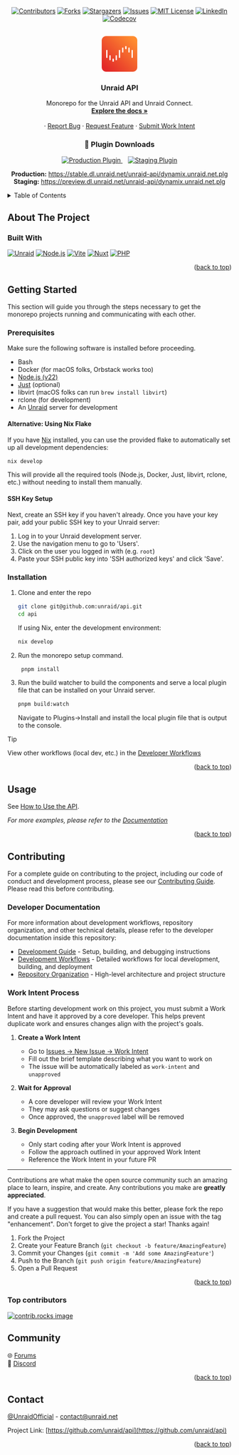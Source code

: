 <!-- Adapted from: https://github.com/othneildrew/Best-README-Template -->
<!-- Improved compatibility of back to top link: See: https://github.com/othneildrew/Best-README-Template/pull/73 -->
<a id="readme-top"></a>

<!-- PROJECT SHIELDS -->
<!--
*** I'm using markdown "reference style" links for readability.
*** Reference links are enclosed in brackets [ ] instead of parentheses ( ).
*** See the bottom of this document for the declaration of the reference variables
*** for contributors-url, forks-url, etc. This is an optional, concise syntax you may use.
*** https://www.markdownguide.org/basic-syntax/#reference-style-links
-->
<div align="center">

[![Contributors][contributors-shield]][contributors-url]
[![Forks][forks-shield]][forks-url]
[![Stargazers][stars-shield]][stars-url]
[![Issues][issues-shield]][issues-url]
[![MIT License][license-shield]][license-url]
[![LinkedIn][linkedin-shield]][linkedin-url]
[![Codecov][codecov-shield]][codecov-url]

</div>
<!-- PROJECT LOGO -->
<br />
<div align="center">
  <a href="https://github.com/unraid/api">
    <img src=".github/unraid.svg" alt="Logo" width="80" height="80"/>
  </a>

<h3 align="center">Unraid API</h3>

  <p align="center">
    Monorepo for the Unraid API and Unraid Connect.
    <br />
    <a href="https://docs.unraid.net/API/"><strong>Explore the docs »</strong></a>
    <br />
    <br />
    ·
    <a href="https://github.com/unraid/api/issues/new?template=bug_report.md">Report Bug</a>
    ·
    <a href="https://github.com/unraid/api/issues/new?template=feature_request.md">Request Feature</a>
    ·
    <a href="https://github.com/unraid/api/issues/new?template=work_intent.md&type=task">Submit Work Intent</a>
  </p>
</div>

<!-- PLUGIN DOWNLOADS -->
<div align="center">
  <h3>🔌 Plugin Downloads</h3>
  <p>
    <a href="https://stable.dl.unraid.net/unraid-api/dynamix.unraid.net.plg">
      <img src="https://img.shields.io/badge/Production-Download-green?style=for-the-badge&logo=download" alt="Production Plugin" />
    </a>
    &nbsp;&nbsp;
    <a href="https://preview.dl.unraid.net/unraid-api/dynamix.unraid.net.plg">
      <img src="https://img.shields.io/badge/Staging-Download-orange?style=for-the-badge&logo=download" alt="Staging Plugin" />
    </a>
  </p>
  <p>
    <strong>Production:</strong> <a href="https://stable.dl.unraid.net/unraid-api/dynamix.unraid.net.plg">https://stable.dl.unraid.net/unraid-api/dynamix.unraid.net.plg</a>
    <br />
    <strong>Staging:</strong> <a href="https://preview.dl.unraid.net/unraid-api/dynamix.unraid.net.plg">https://preview.dl.unraid.net/unraid-api/dynamix.unraid.net.plg</a>
  </p>
</div>

<!-- TABLE OF CONTENTS -->
<details>
  <summary>Table of Contents</summary>
  <ol>
    <li>
      <a href="#about-the-project">About The Project</a>
      <ul>
        <li><a href="#built-with">Built With</a></li>
      </ul>
    </li>
    <li>
      <a href="#getting-started">Getting Started</a>
      <ul>
        <li><a href="#prerequisites">Prerequisites</a></li>
        <li><a href="#installation">Installation</a></li>
      </ul>
    </li>
    <li><a href="#usage">Usage</a></li>
    <li><a href="#roadmap">Roadmap</a></li>
    <li><a href="#contributing">Contributing</a></li>
    <li><a href="#license">License</a></li>
    <li><a href="#contact">Contact</a></li>
    <li><a href="#acknowledgments">Acknowledgments</a></li>
  </ol>
</details>

<!-- ABOUT THE PROJECT -->
## About The Project

<!-- [![Product Name Screen Shot][product-screenshot]](https://unraid.net) 

<p align="right">(<a href="#readme-top">back to top</a>)</p> -->

### Built With

[![Unraid][Unraid]][Unraid-url]
[![Node.js][Node.js]][Node-url]
[![Vite][Vite-badge]][Vite-url]
[![Nuxt][Nuxt.js]][Nuxt-url]
[![PHP][PHP]][PHP-url]

<p align="right">(<a href="#readme-top">back to top</a>)</p>

<!-- GETTING STARTED -->
## Getting Started

This section will guide you through the steps necessary to get the monorepo projects running and
communicating with each other.

### Prerequisites

Make sure the following software is installed before proceeding.

* Bash
* Docker (for macOS folks, Orbstack works too)
* [Node.js (v22)][Node-url]
* [Just](https://github.com/casey/just) (optional)
* libvirt (macOS folks can run `brew install libvirt`)
* rclone (for development)
* An [Unraid][Unraid-url] server for development

#### Alternative: Using Nix Flake

If you have [Nix](https://nixos.org/) installed, you can use the provided flake to automatically set up all development dependencies:

```sh
nix develop
```

This will provide all the required tools (Node.js, Docker, Just, libvirt, rclone, etc.) without needing to install them manually.

#### SSH Key Setup

Next, create an SSH key if you haven't already.
Once you have your key pair, add your public SSH key to your Unraid server:

1. Log in to your Unraid development server.
2. Use the navigation menu to go to 'Users'.
3. Click on the user you logged in with (e.g. `root`)
4. Paste your SSH public key into 'SSH authorized keys' and click 'Save'.

### Installation

1. Clone and enter the repo

   ```sh
   git clone git@github.com:unraid/api.git
   cd api
   ```

    If using Nix, enter the development environment:

    ```sh
    nix develop
    ```

2. Run the monorepo setup command.

   ```sh
    pnpm install
   ```

3. Run the build watcher to build the components and serve a local plugin file that can be installed on your Unraid server.

   ```sh
   pnpm build:watch
   ```

   Navigate to Plugins->Install and install the local plugin file that is output to the console.

> [!TIP]
> View other workflows (local dev, etc.) in the [Developer Workflows](./api/docs/developer/workflows.md)

<p align="right">(<a href="#readme-top">back to top</a>)</p>

<!-- USAGE EXAMPLES -->
## Usage

See [How to Use the API](./api/docs/public/how-to-use-the-api.md).

_For more examples, please refer to the [Documentation](https://docs.unraid.net/API/how-to-use-the-api/)_

<p align="right">(<a href="#readme-top">back to top</a>)</p>

<!-- ROADMAP -->
<!-- ## Roadmap

- [ ] Feature 1
- [ ] Feature 2
- [ ] Feature 3
    - [ ] Nested Feature

See the [open issues](https://github.com/unraid/api/issues) for a full list of proposed features (and known issues).

<p align="right">(<a href="#readme-top">back to top</a>)</p> -->

<!-- CONTRIBUTING -->
## Contributing

For a complete guide on contributing to the project, including our code of conduct and development process, please see our [Contributing Guide](./CONTRIBUTING.md). Please read this before contributing.

### Developer Documentation

For more information about development workflows, repository organization, and other technical details, please refer to the developer documentation inside this repository:

* [Development Guide](./api/docs/developer/development.md) - Setup, building, and debugging instructions
* [Development Workflows](./api/docs/developer/workflows.md) - Detailed workflows for local development, building, and deployment
* [Repository Organization](./api/docs/developer/repo-organization.md) - High-level architecture and project structure

### Work Intent Process

Before starting development work on this project, you must submit a Work Intent and have it approved by a core developer. This helps prevent duplicate work and ensures changes align with the project's goals.

1. **Create a Work Intent**
   * Go to [Issues → New Issue → Work Intent](https://github.com/unraid/api/issues/new?template=work_intent.md)
   * Fill out the brief template describing what you want to work on
   * The issue will be automatically labeled as `work-intent` and `unapproved`

2. **Wait for Approval**
   * A core developer will review your Work Intent
   * They may ask questions or suggest changes
   * Once approved, the `unapproved` label will be removed

3. **Begin Development**
   * Only start coding after your Work Intent is approved
   * Follow the approach outlined in your approved Work Intent
   * Reference the Work Intent in your future PR

---

Contributions are what make the open source community such an amazing place to learn, inspire, and create. Any contributions you make are **greatly appreciated**.

If you have a suggestion that would make this better, please fork the repo and create a pull request. You can also simply open an issue with the tag "enhancement".
Don't forget to give the project a star! Thanks again!

1. Fork the Project
2. Create your Feature Branch (`git checkout -b feature/AmazingFeature`)
3. Commit your Changes (`git commit -m 'Add some AmazingFeature'`)
4. Push to the Branch (`git push origin feature/AmazingFeature`)
5. Open a Pull Request

<p align="right">(<a href="#readme-top">back to top</a>)</p>

### Top contributors

<a href="https://github.com/unraid/api/graphs/contributors">
  <img src="https://contrib.rocks/image?repo=unraid/api" alt="contrib.rocks image" />
</a>

<!-- Community & Acknowledgements -->
## Community

🌐 [Forums](https://forums.unraid.net/)  
💬 [Discord](https://discord.unraid.net/)  

<p align="right">(<a href="#readme-top">back to top</a>)</p>

<!-- CONTACT -->
## Contact

[@UnraidOfficial](https://twitter.com/UnraidOfficial) - <contact@unraid.net>

Project Link: [https://github.com/unraid/api](https://github.com/unraid/api)

<p align="right">(<a href="#readme-top">back to top</a>)</p>

<!-- MARKDOWN LINKS & IMAGES -->
<!-- https://www.markdownguide.org/basic-syntax/#reference-style-links -->
[contributors-shield]: https://img.shields.io/github/contributors/unraid/api.svg?style=for-the-badge
[contributors-url]: https://github.com/unraid/api/graphs/contributors
[forks-shield]: https://img.shields.io/github/forks/unraid/api.svg?style=for-the-badge
[forks-url]: https://github.com/unraid/api/network/members
[stars-shield]: https://img.shields.io/github/stars/unraid/api.svg?style=for-the-badge
[stars-url]: https://github.com/unraid/api/stargazers
[issues-shield]: https://img.shields.io/github/issues/unraid/api.svg?style=for-the-badge
[issues-url]: https://github.com/unraid/api/issues
[license-shield]: https://img.shields.io/badge/License-GPL--2.0-default?style=for-the-badge&color=red
[license-url]: https://github.com/unraid/api/blob/main/LICENSE.txt
[linkedin-shield]: https://img.shields.io/badge/-LinkedIn-black.svg?style=for-the-badge&logo=linkedin&colorB=555
[linkedin-url]: https://www.linkedin.com/company/unraid
[codecov-shield]: https://img.shields.io/codecov/c/github/unraid/api?style=for-the-badge
[codecov-url]: https://codecov.io/gh/unraid/api
[Nuxt.js]: https://img.shields.io/badge/Nuxt-002E3B?style=for-the-badge&logo=nuxtdotjs&logoColor=#00DC82
[Node.js]: https://img.shields.io/badge/node.js-6DA55F?style=for-the-badge&logo=node.js&logoColor=white
[PHP]: https://img.shields.io/badge/php-%23777BB4.svg?style=for-the-badge&logo=php&logoColor=white
[Unraid]: https://img.shields.io/badge/unraid-%23F15A2C.svg?style=for-the-badge&logo=unraid&logoColor=white
[Unraid-url]: https://unraid.net
[Nuxt-url]: https://nuxt.com/
[Node-url]: https://nodejs.org/
[PHP-url]: https://php.net/
[Vite-badge]: https://img.shields.io/badge/Vite-646CFF?style=for-the-badge&logo=Vite&logoColor=white
[Vite-url]: https://vite.dev/
